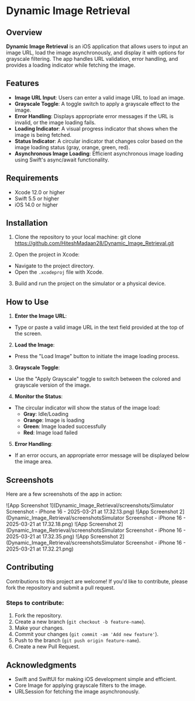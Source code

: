# Dynamic Image Retrieval

## Overview

**Dynamic Image Retrieval** is an iOS application that allows users to input an image URL, load the image asynchronously, and display it with options for grayscale filtering. The app handles URL validation, error handling, and provides a loading indicator while fetching the image.

## Features

- **Image URL Input**: Users can enter a valid image URL to load an image.
- **Grayscale Toggle**: A toggle switch to apply a grayscale effect to the image.
- **Error Handling**: Displays appropriate error messages if the URL is invalid, or the image loading fails.
- **Loading Indicator**: A visual progress indicator that shows when the image is being fetched.
- **Status Indicator**: A circular indicator that changes color based on the image loading status (gray, orange, green, red).
- **Asynchronous Image Loading**: Efficient asynchronous image loading using Swift's async/await functionality.

## Requirements

- Xcode 12.0 or higher
- Swift 5.5 or higher
- iOS 14.0 or higher

## Installation

1. Clone the repository to your local machine:
git clone https://github.com/HiteshMadaan28/Dynamic_Image_Retrieval.git


2. Open the project in Xcode:
- Navigate to the project directory.
- Open the `.xcodeproj` file with Xcode.

3. Build and run the project on the simulator or a physical device.

## How to Use

1. **Enter the Image URL**:
- Type or paste a valid image URL in the text field provided at the top of the screen.

2. **Load the Image**:
- Press the "Load Image" button to initiate the image loading process.

3. **Grayscale Toggle**:
- Use the "Apply Grayscale" toggle to switch between the colored and grayscale version of the image.

4. **Monitor the Status**:
- The circular indicator will show the status of the image load:
  - **Gray**: Idle/Loading
  - **Orange**: Image is loading
  - **Green**: Image loaded successfully
  - **Red**: Image load failed

5. **Error Handling**:
- If an error occurs, an appropriate error message will be displayed below the image area.

## Screenshots

Here are a few screenshots of the app in action:

![App Screenshot 1](Dynamic_Image_Retrieval/screenshots/Simulator Screenshot - iPhone 16 - 2025-03-21 at 17.32.13.png)
![App Screenshot 2](Dynamic_Image_Retrieval/screenshotsSimulator Screenshot - iPhone 16 - 2025-03-21 at 17.32.18.png)
![App Screenshot 2](Dynamic_Image_Retrieval/screenshotsSimulator Screenshot - iPhone 16 - 2025-03-21 at 17.32.35.png)
![App Screenshot 2](Dynamic_Image_Retrieval/screenshotsSimulator Screenshot - iPhone 16 - 2025-03-21 at 17.32.21.png)

## Contributing

Contributions to this project are welcome! If you'd like to contribute, please fork the repository and submit a pull request.

### Steps to contribute:

1. Fork the repository.
2. Create a new branch (`git checkout -b feature-name`).
3. Make your changes.
4. Commit your changes (`git commit -am 'Add new feature'`).
5. Push to the branch (`git push origin feature-name`).
6. Create a new Pull Request.

## Acknowledgments

- Swift and SwiftUI for making iOS development simple and efficient.
- Core Image for applying grayscale filters to the image.
- URLSession for fetching the image asynchronously.
